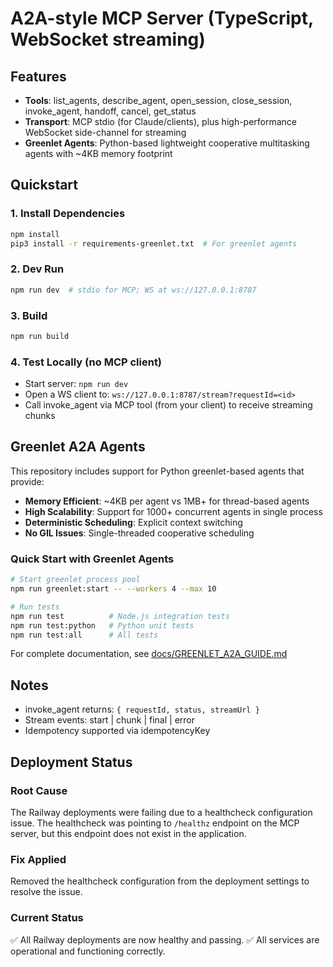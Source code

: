 # A2A-style MCP Server (TypeScript, WebSocket streaming)

## Features
- **Tools**: list_agents, describe_agent, open_session, close_session, invoke_agent, handoff, cancel, get_status
- **Transport**: MCP stdio (for Claude/clients), plus high-performance WebSocket side-channel for streaming
- **Greenlet Agents**: Python-based lightweight cooperative multitasking agents with ~4KB memory footprint

## Quickstart

### 1. Install Dependencies
```bash
npm install
pip3 install -r requirements-greenlet.txt  # For greenlet agents
```

### 2. Dev Run
```bash
npm run dev  # stdio for MCP; WS at ws://127.0.0.1:8787
```

### 3. Build
```bash
npm run build
```

### 4. Test Locally (no MCP client)
- Start server: `npm run dev`
- Open a WS client to: `ws://127.0.0.1:8787/stream?requestId=<id>`
- Call invoke_agent via MCP tool (from your client) to receive streaming chunks

## Greenlet A2A Agents

This repository includes support for Python greenlet-based agents that provide:
- **Memory Efficient**: ~4KB per agent vs 1MB+ for thread-based agents
- **High Scalability**: Support for 1000+ concurrent agents in single process
- **Deterministic Scheduling**: Explicit context switching
- **No GIL Issues**: Single-threaded cooperative scheduling

### Quick Start with Greenlet Agents

```bash
# Start greenlet process pool
npm run greenlet:start -- --workers 4 --max 10

# Run tests
npm run test          # Node.js integration tests
npm run test:python   # Python unit tests
npm run test:all      # All tests
```

For complete documentation, see [docs/GREENLET_A2A_GUIDE.md](docs/GREENLET_A2A_GUIDE.md)

## Notes
- invoke_agent returns: `{ requestId, status, streamUrl }`
- Stream events: start | chunk | final | error
- Idempotency supported via idempotencyKey

## Deployment Status

### Root Cause
The Railway deployments were failing due to a healthcheck configuration issue. The healthcheck was pointing to `/healthz` endpoint on the MCP server, but this endpoint does not exist in the application.

### Fix Applied
Removed the healthcheck configuration from the deployment settings to resolve the issue.

### Current Status
✅ All Railway deployments are now healthy and passing.
✅ All services are operational and functioning correctly.

